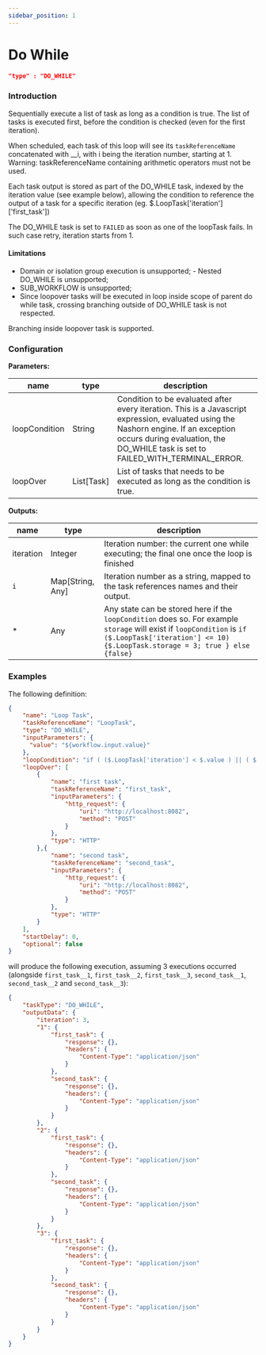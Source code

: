 ```yaml
---
sidebar_position: 1
---
```


# Do While
```json
"type" : "DO_WHILE"
```
### Introduction
Sequentially execute a list of task as long as a condition is true. 
The list of tasks is executed first, before the condition is checked (even for the first iteration).

When scheduled, each task of this loop will see its `taskReferenceName` concatenated with __i, with i being the iteration number, starting at 1. Warning: taskReferenceName containing arithmetic operators must not be used.

Each task output is stored as part of the DO_WHILE task, indexed by the iteration value (see example below), allowing the condition to reference the output of a task for a specific iteration (eg. $.LoopTask['iteration']['first_task'])

The DO_WHILE task is set to `FAILED` as soon as one of the loopTask fails. In such case retry, iteration starts from 1.

#### Limitations 
- Domain or isolation group execution is unsupported; - Nested DO_WHILE is unsupported; 
- SUB_WORKFLOW is unsupported; 
- Since loopover tasks will be executed in loop inside scope of parent do while task, crossing branching outside of DO_WHILE task is not respected. 

Branching inside loopover task is supported.



### Configuration

**Parameters:**

| name          | type       | description                                                                                                                                                                                                             |
|---------------|------------|-------------------------------------------------------------------------------------------------------------------------------------------------------------------------------------------------------------------------|
| loopCondition | String     | Condition to be evaluated after every iteration. This is a Javascript expression, evaluated using the Nashorn engine. If an exception occurs during evaluation, the DO_WHILE task is set to FAILED_WITH_TERMINAL_ERROR. |
| loopOver      | List[Task] | List of tasks that needs to be executed as long as the condition is true.                                                                                                                                               |

**Outputs:**

| name      | type             | description                                                                                                                                                                                           |
|-----------|------------------|-------------------------------------------------------------------------------------------------------------------------------------------------------------------------------------------------------|
| iteration | Integer          | Iteration number: the current one while executing; the final one once the loop is finished                                                                                                            |
| `i`       | Map[String, Any] | Iteration number as a string, mapped to the task references names and their output.                                                                                                                   |
| *         | Any              | Any state can be stored here if the `loopCondition` does so. For example `storage` will exist if `loopCondition` is `if ($.LoopTask['iteration'] <= 10) {$.LoopTask.storage = 3; true } else {false}` |

### Examples

The following definition:
```json
{
    "name": "Loop Task",
    "taskReferenceName": "LoopTask",
    "type": "DO_WHILE",
    "inputParameters": {
      "value": "${workflow.input.value}"
    },
    "loopCondition": "if ( ($.LoopTask['iteration'] < $.value ) || ( $.first_task['response']['body'] > 10)) { false; } else { true; }",
    "loopOver": [
        {
            "name": "first task",
            "taskReferenceName": "first_task",
            "inputParameters": {
                "http_request": {
                    "uri": "http://localhost:8082",
                    "method": "POST"
                }
            },
            "type": "HTTP"
        },{
            "name": "second task",
            "taskReferenceName": "second_task",
            "inputParameters": {
                "http_request": {
                    "uri": "http://localhost:8082",
                    "method": "POST"
                }
            },
            "type": "HTTP"
        }
    ],
    "startDelay": 0,
    "optional": false
}
```

will produce the following execution, assuming 3 executions occurred (alongside `first_task__1`, `first_task__2`, `first_task__3`,
`second_task__1`, `second_task__2` and `second_task__3`):

```json
{
    "taskType": "DO_WHILE",
    "outputData": {
        "iteration": 3,
        "1": {
            "first_task": {
                "response": {},
                "headers": {
                    "Content-Type": "application/json"
                }
            },
            "second_task": {
                "response": {},
                "headers": {
                    "Content-Type": "application/json"
                }
            }
        },
        "2": {
            "first_task": {
                "response": {},
                "headers": {
                    "Content-Type": "application/json"
                }
            },
            "second_task": {
                "response": {},
                "headers": {
                    "Content-Type": "application/json"
                }
            }
        },
        "3": {
            "first_task": {
                "response": {},
                "headers": {
                    "Content-Type": "application/json"
                }
            },
            "second_task": {
                "response": {},
                "headers": {
                    "Content-Type": "application/json"
                }
            }
        }
    }
}
```
